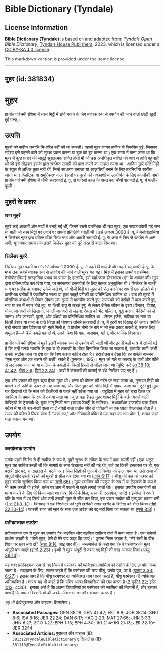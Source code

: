 # Bible Dictionary (Tyndale)

## License Information

**Bible Dictionary (Tyndale)** is based on and adapted from: _Tyndale Open Bible Dictionary_, [Tyndale House Publishers](https://tyndaleopenresources.com/), 2023, which is licensed under a [CC BY-SA 4.0 license](https://creativecommons.org/licenses/by-sa/4.0/legalcode.en).

This markdown version is provided under the same license.



--------------------------------

## मुहर (id: 381834)

मुहर
====

प्राचीन पश्चिमी एशिया में नरम मिट्टी में छवि बनाने के लिए व्यापक रूप से उपयोग की जाने वाली छोटी खुदी हुई वस्तु।

उत्पत्ति
--------

मुहरों की सटीक उत्पत्ति निर्धारित नहीं की जा सकती। पहली मुहर शायद ताबीज से विकसित हुई, जिसका उद्देश्य इसे पहनने वाले को सुरक्षा प्रदान करना या दुष्ट को दूर करना था। एक समय में माना जाता था कि मुहर में कुछ प्रकार की जादुई सुरक्षात्मक शक्ति होती थी जो उस अनधिकृत व्यक्ति को श्राप या हानि पहुंचाती थी जो इसे तोड़कर इसके द्वारा संरक्षित सामग्री को प्राप्त करने का साहस करता था। आदिम मुहरें छोटे मिट्टी के स्पूल से अधिक कुछ नहीं थीं, जिन्हें साधारण बनावट या आकृतियाँ बनाने के लिए टहनियों से खरोंचा जाता था। ग्लिप्टिक या समुत्किरण कला (रत्नों पर मुहरों की नक्काशी या उत्कीर्णन के लिए तकनीकी नाम) प्राचीन पश्चिमी एशिया में चौथी सहस्राब्दी ई. पू. से फारसी काल के अन्त तक चौथी शताब्दी ई. पू. में फली\-फूली।

मुहरों के प्रकार
----------------

### छाप मुहरें

मुहरें कई आकारों और नापों में बनाई गई थीं, जिनमें सबसे प्रारम्भिक थी छाप मुहर, एक सपाट उकेरी गई रत्न या मोती जो नरम मिट्टी पर दबाने पर अपनी प्रतिलिपि बनाती थी। इसे लगभग 3000 ई. पू. में मेसोपोटामिया में सिलेंडर मुहर द्वारा प्रतिस्थापित किया गया और आठवीं शताब्दी ई. पू. के अन्त में फिर से उपयोग में आने लगी; युनानवाद समय तक इसने सिलेंडर मुहर को पूरी तरह से बदल दिया था।

### सिलेंडर मुहरें

सिलेंडर मुहर पहली बार मेसोपोटामिया में 3000 ई. पू. से पहले दिखाई दी और पहले सहस्राब्दी ई. पू. के मध्य तक सबसे व्यापक रूप से उपयोग की जाने वाली मुहर बन गई। मिस्र में इसका उपयोग प्रारम्भिक मेसोपोटामियाई सांस्कृतिक प्रभाव का प्रमाण है; हालांकि, इसे वहाँ जल्द ही स्कारब (भृंग के आकार की) मुहर द्वारा प्रतिस्थापित कर दिया गया, जो सरकण्डा दस्तावेजों के लिए बेहतर अनुकूलित थी। सिलेंडर के बाहरी भाग पर प्रतीक या बनावट उकेरे जाते थे, जो गीली मिट्टी पर मुहर को रोल करने पर अपनी छाप छोड़ते थे। प्रारम्भिक प्रतीकों में ज्यामितीय रचना या कुछ जादुई प्रतीकों का प्रतिनिधित्व शामिल था। बाद की मुहरों में पौराणिक कथाओं से लेकर (देवता एक\-दूसरे से बातचीत करते हुए, उपासकों को दर्शकों में प्राप्त करते हुए, नाव या रथ में सवार होते हुए, या किसी शत्रु से लड़ते हुए) से लेकर दैनिक जीवन के दृश्य (शिकार, विवाह, भोज, जानवरों को खिलाना, जंगली जानवरों से लड़ना, देवता को भेंट बलिदान, युद्ध करना, कैदियों को ले जाना) और जानवरों, फूलों, और पक्षियों का प्रतिनिधित्व शामिल था। लेखन (जैसे, मालिक का नाम या किसी ईश्वर या राजा के प्रति निष्ठा की घोषणा) तीसरे सहस्राब्दी ई. पू. में मुहरों पर दिखाई देने लगा। क्योंकि बड़ी संख्या और विविधता की मुहरें मिली हैं, वे प्राचीन लोगों के बारे में जो कुछ प्रकट करती हैं, उसके लिए अमूल्य हैं—वे कैसे कपड़े पहनते थे, उनके केश विन्यास, असबाब, बर्तन, और धार्मिक विश्वास।

प्राचीन पश्चिमी एशिया में मुहरें इतनी व्यापक रूप से उपयोग की जाती थीं और इतनी बड़ी मात्रा में खोजी गई हैं कि उन्हें उनके उत्पत्ति के एक या दो शताब्दी के भीतर दिनांकित किया जा सकता है, हालांकि कभी\-कभी उनके सटीक काल या देश का निर्धारण करना कठिन होता है। हेरोडोतस ने देखा कि हर बाबेली सज्जन “एक मुहर और एक चलने की छड़ी” रखते हैं (पुस्तक I, 195\)। मुहर को गले या कलाई के चारों ओर फीते से लटकाया जाता था या मालिक के कपड़ों के किसी हिस्से से जोड़ा जाता था (पुष्टि करें [उत 38:18](https://ref.ly/Gen38:18); [41:42](https://ref.ly/Gen41:42); [श्रेष्ठ 8:6](https://ref.ly/Song8:6); [यिर्म 22:24](https://ref.ly/Jer22:24))। कब्रों में कंकालों की कलाई से बंधे सिलेंडर पाए गए हैं।

एक और प्रकार की मुहर घड़ा हैंडल मुहर थी। वस्त्र को बोतल की गर्दन पर रखा जाता था, मुलायम मिट्टी को बांधने वाले फीते के ऊपर लगाया जाता था, और फिर मुहर को गीली मिट्टी में दबाया जाता था। टूटी हुई मुहर यह दिखाती थी कि माल को डिलीवरी से पहले नहीं खोला गया था। यहूदिया में मुहर को घड़ा हैंडल पर स्वामित्व के प्रमाण के रूप में दबाया जाता था। कुछ घड़ा हैंडल मुहर शायद मिट्टी के बर्तन बनाने वाली फैक्ट्रियों के ट्रेडमार्क थे; कुछ भालू निजी नाम (शायद फैक्ट्री के मालिक)। तथाकथित राजकीय घड़ा हैंडल स्टैम्प में या तो चार\-पंखों वाला या दो\-पंखों वाला प्रतीक और दो पंक्तियों का एक छोटा शिलालेख होता है। ऊपर की पंक्ति में लिखा होता है "राजा का," और नीचेवाली पंक्ति में एक शहर का नाम होता है, शायद जहां घड़ा बनाया गया था।

उपयोग
-----

### कार्यात्मक उपयोग

उनके पहले निर्माण से ही ताबीज के रूप में, मुहरें सुरक्षा के संकेत के रूप में काम करती रहीं। एक अटूट मुहर यह साबित करती थी कि सामग्री के साथ छेड़छाड़ नहीं की गई थी, चाहे वह किसी दस्तावेज़ पर हो, एक बखरी द्वार पर, या दाखरस के मटके पर। जिस सिंहों की गुफा में दानिय्येल को डाला गया था, उसे राजा की अंगूठी और उसके रईसों की मुहरों से सील कर दिया गया था ([दानि 6:17](https://ref.ly/Dan6:17))। यीशु की कब्र को पत्थर को मुहर करके सुरक्षित किया गया था ([मत्ती 66\)](https://ref.ly/Matt27:66)। मुहर स्वामित्व की मरकुस के रूप में या ट्रेडमार्क के रूप में भी काम करती थी (जैसे, बर्तन पर आग में पकाने से पहले लगाई जाती थी)। इसका उपयोग दस्तावेजों को मान्य करने के लिए भी किया जाता था (पत्र, बिक्री के बिल, सरकारी दस्तावेज़, आदि)। ईजेबेल ने अपने पति के नाम में पत्र लिखे और उन्हें उसकी मुहर से सील कर दिया, इस प्रकार नाबोत की मृत्यु का कारण बनी ([1 रा 21:8–13](https://ref.ly/1Kgs21:8-1Kgs21:13))। यिर्मयाह ने एक रिश्तेदार की भूमि खरीदते समय खरीद के विलेख को सील किया ([यिर्म 32:10–14](https://ref.ly/Jer32:10-Jer32:14))। फारसी राजा की मुहर के साथ एक आदेश को रद्द नहीं किया जा सकता था ([एस्ते 8:8](https://ref.ly/Esth8:8))।

### प्रतीकात्मक उपयोग

प्रतीकात्मक रूप से मुहर का उपयोग गैर\-बाइबिल और बाइबिल साहित्य दोनों में पाया जाता है। एक बाबेली प्रार्थना कहती है, "जैसे मुहर, वैसे ही मेरे पाप फाड़ दिए जाएं।" पुराना नियम कहता है, "मेरे चेलों के बीच शिक्षा पर छाप लगा दो" ([यशा 8:16](https://ref.ly/Isa8:16), आई आर वी)। जरूब्बाबेल से कहा गया कि वे परमेश्वर की मुहर अंगूठी बन जाएंगे ([हाग्गै 2:23](https://ref.ly/Hag2:23))। पृथ्वी ने मुहर अंगूठी से दबाए गए मिट्टी की तरह आकार लिया ([अय्यू 38:14](https://ref.ly/Job38:14))।

यह शब्द प्रतीकात्मक रूप से नए नियम में परमेश्वर की व्यक्तिगत स्वामित्व को दर्शाने के लिए उपयोग किया जाता है। उदाहरण के लिए, शास्त्र कहते हैं कि परमेश्वर की छाप यीशु, उनके पुत्र, पर है ([यूहन्ना 3:33](https://ref.ly/John3:33); [6:27](https://ref.ly/John6:27))। इसका अर्थ है कि यीशु परमेश्वर का व्यक्तिगत नाम धारण करते हैं; यीशु परमेश्वर की व्यक्तिगत अभिव्यक्ति हैं। शास्त्र यह भी कहते हैं कि पवित्र आत्मा विश्वासियों को छाप करता है ([2 कुरि 1:22](https://ref.ly/2Cor1:22); [इफि 1:13](https://ref.ly/Eph1:13); 4:30\)। इसका अर्थ है कि आत्मा विश्वासियों पर परमेश्वर की स्वामित्व की निशानी है, और इसका अर्थ है कि आत्मा विश्वासियों की उनके जीवनभर रक्षा और संरक्षण करता है।

*यह भी देखें* पुरातत्व और बाइबल; शिलालेख। 

* **Associated Passages:** GEN 38:18; GEN 41:42; EST 8:8; JOB 38:14; SNG 8:6; ISA 8:16; JER 22:24; DAN 6:17; HAG 2:23; MAT 27:66; JHN 3:33; JHN 6:27; 2CO 1:22; EPH 1:13; EPH 4:30; 1KI 21:8–1KI 21:13; JER 32:10–JER 32:14
* **Associated Articles:** पुरातत्व और बाइबल (ID: `381312@TyndaleBibleDictionary`); शिलालेख (ID: `381110@TyndaleBibleDictionary`)


